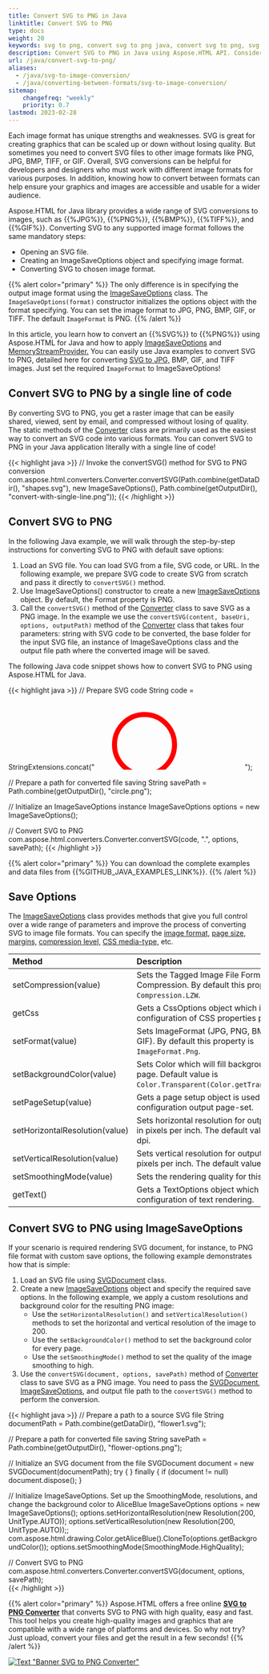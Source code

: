 ```yaml
---
title: Convert SVG to PNG in Java
linktitle: Convert SVG to PNG
type: docs
weight: 20
keywords: svg to png, convert svg to png java, convert svg to png, svg to png conversion, svg to png converter, save options, java code
description: Convert SVG to PNG in Java using Aspose.HTML API. Consider various SVG to PNG conversion scenarios in Java code.
url: /java/convert-svg-to-png/
aliases: 
  - /java/svg-to-image-conversion/
  - /java/converting-between-formats/svg-to-image-conversion/
sitemap:
    changefreq: "weekly"
    priority: 0.7
lastmod: 2023-02-28
---
```


<link href="./../style.css" rel="stylesheet" type="text/css" />

Each image format has unique strengths and weaknesses. SVG is great for creating graphics that can be scaled up or down without losing quality. But sometimes you need to convert SVG files to other image formats like PNG, JPG, BMP, TIFF, or GIF. Overall, SVG conversions can be helpful for developers and designers who must work with different image formats for various purposes. In addition, knowing how to convert between formats can help ensure your graphics and images are accessible and usable for a wider audience.

Aspose.HTML for Java library provides a wide range of SVG conversions to images, such as {{%JPG%}}, {{%PNG%}}, {{%BMP%}}, {{%TIFF%}}, and {{%GIF%}}. Converting SVG to any supported image format follows the same mandatory steps:
 - Opening an SVG file.
 - Creating an ImageSaveOptions object and specifying image format.
 - Converting SVG to chosen image format.

{{% alert color="primary" %}}
The only difference is in specifying the output image format using the [ImageSaveOptions](https://reference.aspose.com/html/java/com.aspose.html.saving/imagesaveoptions) class. The `ImageSaveOptions(format)` constructor initializes the options object with the format specifying. You can set the image format to JPG, PNG, BMP, GIF, or TIFF. The default `ImageFormat` is PNG.
{{% /alert %}}

In this article, you learn how to convert an {{%SVG%}} to {{%PNG%}} using Aspose.HTML for Java and how to apply [ImageSaveOptions](https://reference.aspose.com/html/java/com.aspose.html.saving/imagesaveoptions) and [MemoryStreamProvider.](https://reference.aspose.com/html/java/com.aspose.html/package-frame) You can easily use Java examples to convert SVG to PNG, detailed here for converting [SVG to JPG,](/html/java/convert-svg-to-jpg/) BMP,  GIF, and TIFF images. Just set the required `ImageFormat` to ImageSaveOptions! 

## **Convert SVG to PNG by a single line of code**

By converting SVG to PNG, you get a raster image that can be easily shared, viewed, sent by email, and compressed without losing of quality. The static methods of the [Converter](https://reference.aspose.com/html/java/com.aspose.html.converters/converter) class are primarily used as the easiest way to convert an SVG code into various formats. You can convert SVG to PNG in your Java application literally with a single line of code!

{{< highlight java >}}
  // Invoke the convertSVG() method for SVG to PNG conversion          
  com.aspose.html.converters.Converter.convertSVG(Path.combine(getDataDir(), "shapes.svg"), new ImageSaveOptions(), Path.combine(getOutputDir(), "convert-with-single-line.png"));
{{< /highlight >}}

## **Convert SVG to PNG**

In the following Java example, we will walk through the step-by-step instructions for converting SVG to PNG with default save options:

1. Load an SVG file. You can load SVG from a file, SVG code, or URL. In the following example, we prepare SVG code to create SVG from scratch and pass it directly to `convertSVG()` method.
1. Use ImageSaveOptions() constructor to create a new [ImageSaveOptions](https://reference.aspose.com/html/java/com.aspose.html.saving/imagesaveoptions) object. By default, the Format property is PNG.
1. Call the `convertSVG()` method of the [Converter](https://reference.aspose.com/html/java/com.aspose.html.converters/converter) class to save SVG as a PNG image. In the example we use the `convertSVG(content, baseUri, options, outputPath)` method of the [Converter](https://reference.aspose.com/html/java/com.aspose.html.converters/converter) class that takes four parameters: string with SVG code to be converted, the base folder for the input SVG file, an instance of ImageSaveOptions class and the output file path where the converted image will be saved. 

The following Java code snippet shows how to convert SVG to PNG using Aspose.HTML for Java.

{{< highlight java >}}
  // Prepare SVG code 
  String code = StringExtensions.concat("<svg xmlns='http://www.w3.org/2000/svg'>", 
            "<circle cx ='100' cy ='100' r ='60' fill='none' stroke='red' stroke-width='10' />", 
            "</svg>");

  // Prepare a path for converted file saving 
  String savePath = Path.combine(getOutputDir(), "circle.png");

  // Initialize an ImageSaveOptions instance
  ImageSaveOptions options = new ImageSaveOptions();

  // Convert SVG to PNG
  com.aspose.html.converters.Converter.convertSVG(code, ".", options, savePath);
{{< /highlight >}}

{{% alert color="primary" %}} 
You can download the complete examples and data files from {{%GITHUB_JAVA_EXAMPLES_LINK%}}.
{{% /alert %}}

## **Save Options**

The [ImageSaveOptions](https://reference.aspose.com/html/java/com.aspose.html.saving/imagesaveoptions) class provides methods that give you full control over a wide range of parameters and improve the process of converting SVG to image file formats. You can specify the [image format,](https://reference.aspose.com/html/java/com.aspose.html.rendering.image/ImageFormat) [page size,](https://reference.aspose.com/html/java/com.aspose.html.rendering/RenderingOptions#getPageSetup--) [margins,](https://reference.aspose.com/html/java/com.aspose.html.drawing/Page#getMargin--) [compression level,](https://reference.aspose.com/html/java/com.aspose.html.rendering.image/Compression) [CSS media-type,](https://reference.aspose.com/html/java/com.aspose.html.rendering/MediaType) etc.

| Method                                                     | Description                                                  |
| :----------------------------------------------------------- | :----------------------------------------------------------- |
| setCompression(value)| Sets the Tagged Image File Format (TIFF) Compression. By default this property is `Compression.LZW`.|
| getCss | Gets a CssOptions object which is used for configuration of CSS properties processing. |
| setFormat(value)| Sets ImageFormat (JPG, PNG, BMP, TIFF, or GIF). By default this property is `ImageFormat.Png`. |
| setBackgroundColor(value) | Sets Color which will fill background of every page. Default value is `Color.Transparent(Color.getTransparent())`. |
| setPageSetup(value) | Gets a page setup object is used for configuration output page-set.|
| setHorizontalResolution(value) | Sets horizontal resolution for output images in pixels per inch. The default value is 300 dpi. |
| setVerticalResolution(value) | Sets vertical resolution for output images in pixels per inch. The default value is 300 dpi. |
| setSmoothingMode(value) | Sets the rendering quality for this image. |
| getText() | Gets a TextOptions object which is used for configuration of text rendering. |

## **Convert SVG to PNG using ImageSaveOptions**

If your scenario is required rendering SVG document, for instance, to PNG file format with custom save options, the following example demonstrates how that is simple:

1. Load an SVG file using [SVGDocument](https://reference.aspose.com/html/java/com.aspose.html.dom.svg/SVGDocument) class.
1. Create a new [ImageSaveOptions](https://reference.aspose.com/html/java/com.aspose.html.saving/imagesaveoptions) object and specify the required save options. In the following example, we apply a custom resolutions and background color for the resulting PNG image:  
    - Use the `setHorizontalResolution()` and `setVerticalResolution()` methods to set the horizontal and vertical resolution of the image to 200.    
    - Use the `setBackgroundColor()` method to set the background color for every page.
    - Use the `setSmoothingMode()` method to set the quality of the image smoothing to high.
1. Use the `convertSVG(document, options, savePath)` method of [Converter](https://reference.aspose.com/html/java/com.aspose.html.converters/converter) class to save SVG as a PNG image. You need to pass the [SVGDocument](https://reference.aspose.com/html/java/com.aspose.html.dom.svg/SVGDocument), [ImageSaveOptions](https://reference.aspose.com/html/java/com.aspose.html.saving/imagesaveoptions), and output file path to the `convertSVG()` method to perform the conversion.

{{< highlight java >}}
  // Prepare a path to a source SVG file
  String documentPath = Path.combine(getDataDir(), "flower1.svg");

  // Prepare a path for converted file saving 
  String savePath = Path.combine(getOutputDir(), "flower-options.png");

  // Initialize an SVG document from the file
  SVGDocument document = new SVGDocument(documentPath);
  try {        }
  finally { if (document != null) document.dispose(); }

  // Initialize ImageSaveOptions. Set up the SmoothingMode, resolutions, and change the background color to AliceBlue 
  ImageSaveOptions options = new ImageSaveOptions();
  options.setHorizontalResolution(new Resolution(200, UnitType.AUTO));
  options.setVerticalResolution(new Resolution(200, UnitType.AUTO));;
  com.aspose.html.drawing.Color.getAliceBlue().CloneTo(options.getBackgroundColor());
  options.setSmoothingMode(SmoothingMode.HighQuality);            

  // Convert SVG to PNG
  com.aspose.html.converters.Converter.convertSVG(document, options, savePath);  
{{< /highlight >}}

<!--## **Output Stream Providers**

To save files in remote storage, such as a cloud or database, you can implement the [MemoryStreamProvider](https://reference.aspose.com/html/java/com.aspose.html/package-frame) interface.  This interface allows you to manually control the file creation process by creating a stream at the beginning of the document or page (depending on the output format) and releasing the early created stream after rendering it.

{{% alert color="primary" %}} 
Aspose.HTML for Java provides various types of output formats for rendering operations. Some of these formats produce a single output file (for instance PDF, {{%XPS%}}), others create multiple files (Image formats JPG, PNG, etc.).
{{% /alert %}} 

The following example demonstrates how to implement and use a custom *MemoryStreamProvider* in your Java application:

{{< highlight java >}}

{{< /highlight >}}

{{< highlight java >}}

{{< /highlight >}}-->

{{% alert color="primary" %}}
Aspose.HTML offers a free online [**SVG to PNG Converter**](https://products.aspose.app/svg/conversion/svg-to-png) that converts SVG to PNG with high quality, easy and fast. This tool helps you create high-quality images and graphics that are compatible with a wide range of platforms and devices. So why not try? Just upload, convert your files and get the result in a few seconds!
{{% /alert %}}

<a href="https://products.aspose.app/svg/conversion/svg-to-png" target="_blank">![Text "Banner SVG to PNG Converter"](./../../images/svg-to-png.png#center)</a>